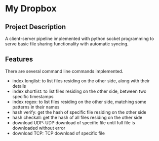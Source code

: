 # My Dropbox

## Project Description

A client-server pipeline implemented with python socket programming to serve basic file sharing functionality with automatic syncing.

## Features

There are several command line commands implemented. 

- index longlist: to list files residing on the other side, along with their details
- index shortlist: to list files residing on the other side, between two specific timestamps
- index regex: to list files residing on the other side, matching some patterns in their names
- hash verify: get the hash of specific file residing on the other side
- hash checkall: get the hash of all files residing on the other side
- download UDP: UDP download of specific file until full file is downloaded without error
- download TCP: TCP download of specific file

